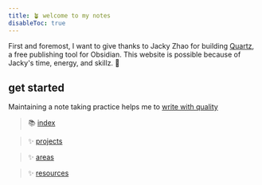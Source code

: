 ```yaml
---
title: 🪴 welcome to my notes
disableToc: true 
---
```


First and foremost, I want to give thanks to Jacky Zhao for building [Quartz](https://github.com/jackyzha0/quartz), a free publishing tool for Obsidian. This website is possible because of Jacky's time, energy, and skillz. 🙏

## get started
Maintaining a note taking practice helps me to [write with quality](https://www.newsletter.rikagoldberg.com/p/40-we-need-quality?s=w)

> 📚 [index](/index)

> ✨ [projects](/projects)

> ✨ [areas](/areas)

> ✨ [resources](/resources)




